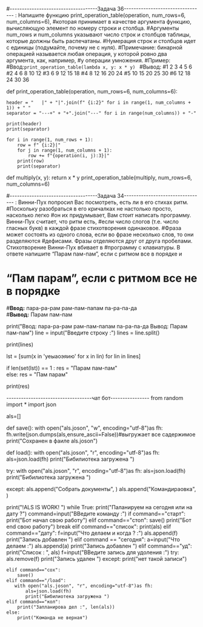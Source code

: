 #------------------------------------Задача 36---------------------------------
: Напишите функцию print_operation_table(operation, num_rows=6, num_columns=6),
#которая принимает в качестве аргумента функцию, вычисляющую элемент по номеру строки и столбца.
#Аргументы num_rows и num_columns указывают число строк и столбцов таблицы, которые должны быть распечатаны.
#Нумерация строк и столбцов идет с единицы (подумайте, почему не с нуля).
#Примечание: бинарной операцией называется любая операция, у которой ровно два аргумента, как, например,
#у операции умножения.
#Пример:
#Ввод:`print_operation_table(lambda x, y: x * y) `
#Вывод:
#1 2 3 4 5 6
#2 4 6 8 10 12
#3 6 9 12 15 18
#4 8 12 16 20 24
#5 10 15 20 25 30
#6 12 18 24 30 36

def print_operation_table(operation, num_rows=6, num_columns=6):
 
    header = "   |" + "|".join(f" {i:2}" for i in range(1, num_columns + 1)) + " "
    separator = "---+" + "+".join("---" for i in range(num_columns)) + "-"
    
    print(header)
    print(separator)
    
    for i in range(1, num_rows + 1):
        row = f" {i:2}|"
        for j in range(1, num_columns + 1):
            row += f"{operation(i, j):3}|"
        print(row)
        print(separator)
def multiply(x, y):
    return x * y
print_operation_table(multiply, num_rows=6, num_columns=6)

#------------------------------------Задача 34---------------------------------
:  Винни-Пух попросил Вас посмотреть, есть ли в его стихах ритм. 
#Поскольку разобраться в его кричалках не настолько просто, насколько легко 
#он их придумывает, Вам стоит написать программу. Винни-Пух считает, что ритм есть, 
#если число слогов (т.е. число гласных букв) в каждой фразе стихотворения одинаковое. 
#Фраза может состоять из одного слова, если во фразе несколько слов, то они разделяются 
#дефисами. Фразы отделяются друг от друга пробелами. Стихотворение  Винни-Пух вбивает в 
#программу с клавиатуры. В ответе напишите “Парам пам-пам”, если с ритмом все в порядке и
# “Пам парам”, если с ритмом все не в порядке
#**Ввод:** пара-ра-рам рам-пам-папам па-ра-па-да    
#**Вывод:** Парам пам-пам

print("Ввод: пара-ра-рам рам-пам-папам па-ра-па-да Вывод: Парам пам-пам")
line = input("Введите строку :")
lines = line.split()
 
print(lines)
 
lst = [sum(x in 'уеыаоэяию' for x in lin)
 for lin in lines]
 
if len(set(lst)) == 1 :
    res = "Парам пам-пам"  
else: 
    res = "Пам парам"
 
print(res)

-----------------------------------чат бот----------------
from random import *
import json 

als=[]

def save():
    with open("als.joson", "w", encoding="utf-8")as fh:
        fh.write(json.dumps(als,ensure_ascii=False))#выгружает все садержимое
        print("Сохранен  в фаиле als.joson")

def load():
    with open("als.joson", "r", encoding="utf-8")as fh:
        als=json.load(fh)
    print("Бибилиотека загружена ")

try:
    with open("als.joson", "r", encoding="utf-8")as fh:
         als=json.load(fh)
    print("Бибилиотека загружена ")

except:
    als.append("Собрать документы", )
    als.append("Командираовка", )


print("!ALS IS WORK! ")
while True:
    print("Паланируем на сегодня или на дату ?")
    command=input("ВВедите команду :")
    if command=="старт":
        print("Бот начал свою работу")
    elif command=="стоп":
        save()
        print("Бот end свою работу")
        break
    elif command=="список":
        print(als)
    elif command=="дату":
        f=input("Что делаем и когда ? :")
        als.append(f)
        print("Запись добавлен ")
    elif command == "сегодня":
        a=input("Что делаем :")
        als.append(a)
        print("Запись добавлен ")
    elif command=="уд":
        print("Список : ", als)
        f=input("ВВедите запись для удоления  :")
        try:
            als.remove(f)
            print("Запись удален ")
        except:
            print("нет такой записи")

    elif command=="сох":
        save()
    elif command=="/load":
       with open("als.joson", "r", encoding="utf-8")as fh:
           als=json.load(fh)
           print("Бибилиотека загружена ")
    elif command=="кол":
        print("Запланирова дел :", len(als))
    else:
        print("Команда не верная")



